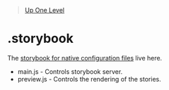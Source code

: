 > [Up One Level](../readme.md)

# .storybook

The [storybook for native configuration files](https://storybook.js.org/docs/react/configure/overview) live here.

- main.js - Controls storybook server.
- preview.js - Controls the rendering of the stories.